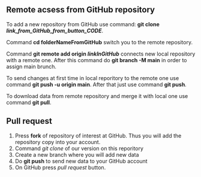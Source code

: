 ## Remote acsess from GitHub repository

To add a new repository from GitHub use command: **git clone _link_from_GitHub_from_button_CODE_**. 

Command **cd folderNameFromGitHub** switch you to the remote repository.

Command **git remote add origin _linkInGitHub_** connects new local repository with a remote one. After this command do **git branch -M main** in order to assign main brunch.

To send changes at first time in local reporitory to the remote one use command **git push -u origin main**. After that just use command **git push**. 

To download data from remote repository and merge it with local one use command **git pull**. 

## Pull request

1. Press **fork** of repository of interest at GitHub. Thus you will add the repository copy into your account. 
2. Command _git clone_ of our version on this reporitory
3.  Create a new branch where you will add new data
4.  Do **git push** to send new data to your GitHub account
5.  On GitHub press _pull request_ button. 
